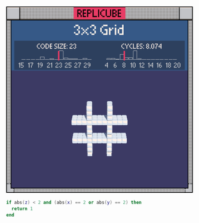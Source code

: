 ![preview](./preview.gif)

```lua
if abs(z) < 2 and (abs(x) == 2 or abs(y) == 2) then
  return 1
end
```
